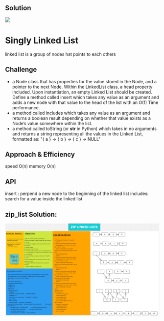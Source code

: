 


## Solution
![](../img/IMG_4114.jpg)


# Singly Linked List
linked list is a group of nodes hat points to each others
## Challenge
- a Node class that has properties for the value stored in the Node, and a pointer to the next Node.
Within the LinkedList class, a head property included. Upon instantiation, an empty Linked List should be created.
Define a method called insert which takes any value as an argument and adds a new node with that value to the head of the list with an O(1) Time performance.
- a method called includes which takes any value as an argument and returns a boolean result depending on whether that value exists as a Node’s value somewhere within the list.
- a method called toString (or __str__ in Python) which takes in no arguments and returns a string representing all the values in the Linked List, formatted as:
"{ a } -> { b } -> { c } -> NULL"

## Approach & Efficiency
speed O(n)
memory O(n) 

## API
insert : perpend a new node to the beginning of the linked list
includes: search for a value inside the linked list


## zip_list Solution:
![](../../img/zip_linked.png)
